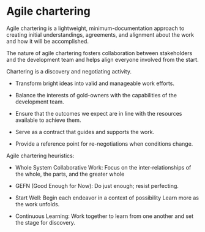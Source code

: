 # Agile chartering

Agile chartering is a lightweight, minimum-documentation approach to creating initial understandings, agreements, and alignment about the work and how it will be accomplished.

The nature of agile chartering fosters collaboration between stakeholders and the development team and helps align everyone involved from the start.

Chartering is a discovery and negotiating activity.

  * Transform bright ideas into valid and manageable work efforts.

  * Balance the interests of gold-owners with the capabilities of the development team.

  * Ensure that the outcomes we expect are in line with the resources available to achieve them.

  * Serve as a contract that guides and supports the work.

  * Provide a reference point for re-negotiations when conditions change.

Agile chartering heuristics:

  * Whole System Collaborative Work: Focus on the inter-relationships of the whole, the parts, and the greater whole

  * GEFN (Good Enough for Now): Do just enough; resist perfecting.

  * Start Well: Begin each endeavor in a context of possibility Learn more as the work unfolds.

  * Continuous Learning: Work together to learn from one another and set the stage for discovery.

